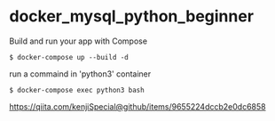 # docker_mysql_python_beginner

Build and run your app with Compose
```
$ docker-compose up --build -d
```

run a commaind in 'python3' container
```
$ docker-compose exec python3 bash
```

https://qiita.com/kenjiSpecial@github/items/9655224dccb2e0dc6858
